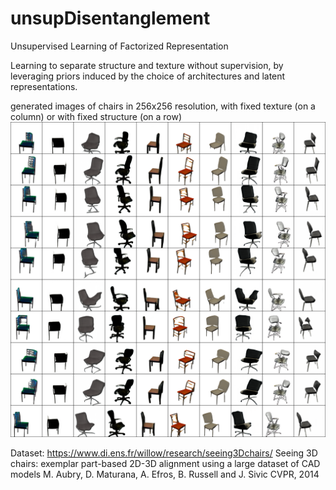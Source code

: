 # unsupDisentanglement
Unsupervised Learning of Factorized Representation


Learning to separate structure and texture without supervision, by leveraging priors induced by the choice of architectures and latent representations.




generated images of chairs in 256x256 resolution, with fixed texture (on a column) or with fixed structure (on a row)
![alt text](out_209000_T.png)


Dataset: https://www.di.ens.fr/willow/research/seeing3Dchairs/
Seeing 3D chairs: exemplar part-based 2D-3D alignment using a large dataset of CAD models
M. Aubry, D. Maturana, A. Efros, B. Russell and J. Sivic
CVPR, 2014
